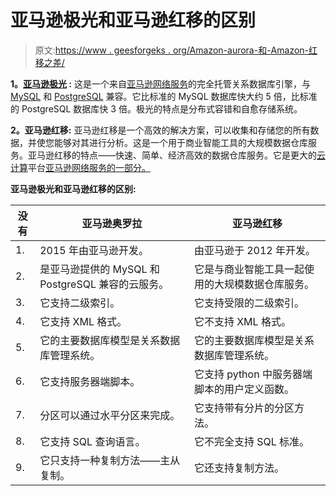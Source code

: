 # 亚马逊极光和亚马逊红移的区别

> 原文:[https://www . geesforgeks . org/Amazon-aurora-和-Amazon-红移之差/](https://www.geeksforgeeks.org/difference-between-amazon-aurora-and-amazon-redshift/)

**1。[亚马逊极光](https://www.geeksforgeeks.org/amazon-aurora/) :**
这是一个来自[亚马逊网络服务](https://www.geeksforgeeks.org/introduction-to-amazon-web-services/)的完全托管关系数据库引擎，与 [MySQL](https://www.geeksforgeeks.org/mysql-common-mysql-queries/) 和 [PostgreSQL](https://www.geeksforgeeks.org/what-is-postgresql-introduction/) 兼容。它比标准的 MySQL 数据库快大约 5 倍，比标准的 PostgreSQL 数据库快 3 倍。极光的特点是分布式容错和自愈存储系统。

**2。亚马逊红移:**
亚马逊红移是一个高效的解决方案，可以收集和存储您的所有数据，并使您能够对其进行分析。这是一个用于商业智能工具的大规模数据仓库服务。亚马逊红移的特点——快速、简单、经济高效的数据仓库服务。它是更大的[云计算](https://www.geeksforgeeks.org/cloud-computing/)平台[亚马逊网络服务的一部分。](https://www.geeksforgeeks.org/introduction-to-amazon-web-services/)

**亚马逊极光和亚马逊红移的区别:**

<center>

| 没有 | 亚马逊奥罗拉 | 亚马逊红移 |
| --- | --- | --- |
| 1. | 2015 年由亚马逊开发。 | 由亚马逊于 2012 年开发。 |
| 2. | 是亚马逊提供的 MySQL 和 PostgreSQL 兼容的云服务。 | 它是与商业智能工具一起使用的大规模数据仓库服务。 |
| 3. | 它支持二级索引。 | 它支持受限的二级索引。 |
| 4. | 它支持 XML 格式。 | 它不支持 XML 格式。 |
| 5. | 它的主要数据库模型是关系数据库管理系统。 | 它的主要数据库模型是关系数据库管理系统。 |
| 6. | 它支持服务器端脚本。 | 它支持 python 中服务器端脚本的用户定义函数。 |
| 7. | 分区可以通过水平分区来完成。 | 它支持带有分片的分区方法。 |
| 8. | 它支持 SQL 查询语言。 | 它不完全支持 SQL 标准。 |
| 9. | 它只支持一种复制方法——主从复制。 | 它还支持复制方法。 |

</center>